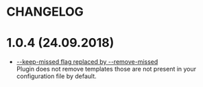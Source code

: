 CHANGELOG
========

# 1.0.4 (24.09.2018)
- [--keep-missed flag replaced by --remove-missed](https://github.com/haftahave/serverless-ses-template/pull/2) \
   Plugin does not remove templates those are not present in your configuration file by default.
